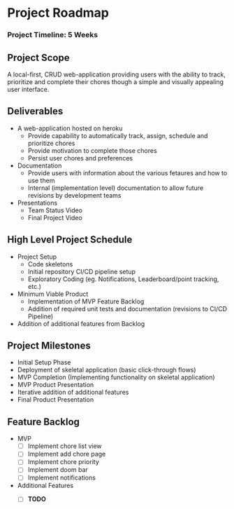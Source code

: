 # Project Roadmap
### Project Timeline: 5 Weeks

## Project Scope

A local-first, CRUD web-application providing users with the ability to track, prioritize and complete their chores though a simple and visually appealing user interface.

## Deliverables

- A web-application hosted on heroku
  - Provide capability to automatically track, assign, schedule and prioritize chores
  - Provide motivation to complete those chores
  - Persist user chores and preferences
- Documentation
  - Provide users with information about the various fetaures and how to use them
  - Internal (implementation level) documentation to allow future revisions by development teams
- Presentations
  - Team Status Video
  - Final Project Video 

## High Level Project Schedule

- Project Setup
  - Code skeletons
  - Initial repository CI/CD pipeline setup
  - Exploratory Coding (eg. Notifications, Leaderboard/point tracking, etc.)
- Minimum Viable Product
  - Implementation of MVP Feature Backlog
  - Addition of required unit tests and documentation (revisions to CI/CD Pipeline)
- Addition of additional features from Backlog

## Project Milestones

- Initial Setup Phase
- Deployment of skeletal application (basic click-through flows)
- MVP Completion (Implementing functionality on skeletal application)
- MVP Product Presentation
- Iterative addition of additional features
- Final Product Presentation

## Feature Backlog
- MVP
  - [ ] Implement chore list view
  - [ ] Implement add chore page
  - [ ] Implement chore priority
  - [ ] Implement doom bar
  - [ ] Implement notifications
- Additional Features
  - [ ] **TODO** 


